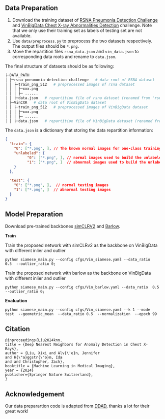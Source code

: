
## Data Preparation
1. Download the training dataset of [RSNA Pneumonia Detection Challenge](https://www.kaggle.com/c/rsna-pneumonia-detection-challenge) and [VinBigData Chest X-ray Abnormalities Detection](https://www.kaggle.com/c/vinbigdata-chest-xray-abnormalities-detection/data) challenge. Note that we only use their training set as labels of testing set are not available. 
2. Use `data/preprocess.py` to preprocess the two datasets respectively. The output files should be `*.png`.
3. Move the repartition files `rsna_data.json` and `vin_data.json` to corresponding data roots and rename to `data.json`.

The final structure of datasets should be as following:
```python
├─DATA_PATH
│ ├─rsna-pneumonia-detection-challenge   # data root of RSNA dataset
│ │ ├─train_png_512   # preprocessed images of rsna dataset 
│ │ │ ├─xxx.png
│ │ │ ├─ ......
│ │ ├─data.json   # repartition file of rsna dataset (renamed from "rsna_data.json")
│ ├─VinCXR   # data root of VinBigData dataset
│ │ ├─train_png_512   # preprocessed images of VinBigData dataset
│ │ │ ├─xxx.png
│ │ │ ├─ ......
│ │ ├─data.json   # repartition file of VinBigData dataset (renamed from "vin_data.json")
```

The `data.json` is a dictionary that storing the data repartition information:

```json
{
  "train": {
    "0": ["*.png", ], // The known normal images for one-class training
    "unlabeled": {
          "0": ["*.png", ], // normal images used to build the unlabeled dataset
    	  "1": ["*.png", ]  // abnormal images used to build the unlabeled dataset
    }
  },
  
  "test": {
  	"0": ["*.png", ],  // normal testing images
  	"1": ["*.png", ]  // abnormal testing images
  }
}
```
## Model Preparation
Download pre-trained backbones [simCLRV2](https://drive.google.com/file/d/1X0mNsmZKLnkPTlk6Ji-HxC27JO1JZylS/view?usp=drive_link) and [Barlow](https://drive.google.com/file/d/1tuLpVD0dfgn15hJ4gZCp9dX9_OZ3nAur/view?usp=drive_link).

**Train**  

Train the proposed network with simCLRv2 as the backbone on VinBigData with different inlier and outlier
```
python siamese_main.py --config cfgs/Vin_siamese.yaml --data_ratio  0.5  --outlier_ratio 0;
```
Train the proposed network with barlow as the backbone on VinBigData with different inlier and outlier
```
python siamese_main.py --config cfgs/Vin_barlow.yaml --data_ratio  0.5  --outlier_ratio 0;
```

**Evaluation**
```
python siamese_main.py --config cfgs/Vin_siamese.yaml --k 1 --mode test  --geometric_mean  --data_ratio 0.5  --normalization  --epoch 99
```
## Citation

```
@inproceedings{Liu2024knn,
title = {Deep Nearest Neighbors for Anomaly Detection in Chest X-Rays},
author = {Liu, Xixi and Alv{\'e}n, Jennifer
and H{\"a}ggstr{\"o}m, Ida
and and Christopher, Zach},
booktitle = {Machine Learning in Medical Imaging},
year = {2024}
publisher={Springer Nature Switzerland},
}
```

## Acknowledgement

Our data preparartion code is adapted from [DDAD](https://github.com/caiyu6666/DDAD), thanks a lot for their great work!

 

 
